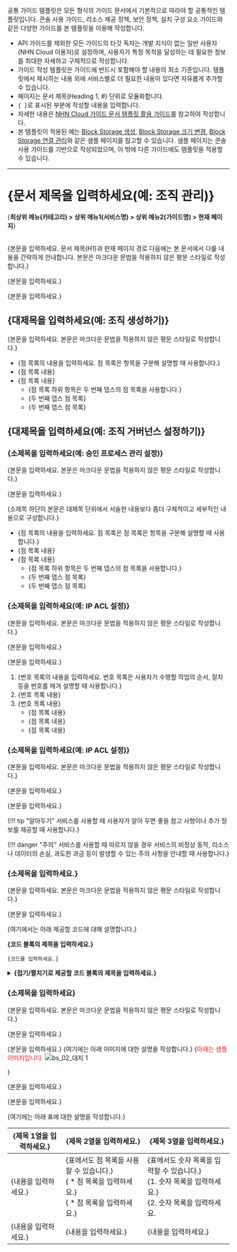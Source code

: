 공통 가이드 템플릿은 모든 형식의 가이드 문서에서 기본적으로 따라야 할 공통적인 템플릿입니다. 콘솔 사용 가이드, 리소스 제공 정책, 보안 정책, 설치 구성 요소 가이드와 같은 다양한 가이드를 본 템플릿을 이용해 작성합니다.

* API 가이드를 제외한 모든 가이드의 타깃 독자는 개발 지식이 없는 일반 사용자(NHN Cloud 이용자)로 설정하며, 사용자가 특정 목적을 달성하는 데 필요한 정보를 최대한 자세하고 구체적으로 작성합니다.
* 가이드 작성 템플릿은 가이드에 반드시 포함해야 할 내용의 최소 기준입니다. 템플릿에서 제시하는 내용 외에 서비스별로 더 필요한 내용이 있다면 자유롭게 추가할 수 있습니다.
* 페이지는 문서 제목(Heading 1, #) 단위로 모듈화합니다.
* `{ }`로 표시된 부분에 작성할 내용을 입력합니다.
* 자세한 내용은 [NHN Cloud 가이드 문서 템플릿 활용 가이드](https://nhnent.dooray.com/share/pages/zzvZY-57RG6imxkuc_-blA)를 참고하여 작성합니다.
* 본 템플릿이 적용된 예는 [Block Storage 생성](https://docs.alpha-nhncloud.com/ko/Open%20Source/TW/ko/create-block-storage/), [Block Storage 크기 변경](https://docs.alpha-nhncloud.com/ko/Open%20Source/TW/ko/resize-block-storage/), [Block Storage 연결 관리](https://docs.alpha-nhncloud.com/ko/Open%20Source/TW/ko/connect-manage/)와 같은 샘플 페이지를 참고할 수 있습니다. 샘플 페이지는 콘솔 사용 가이드를 기반으로 작성되었으며, 이 밖에 다른 가이드에도 템플릿을 적용할 수 있습니다.

---

# {문서 제목을 입력하세요(예: 조직 관리)}

<!--문서의 각 페이지는 위 문서 제목(Heading 1, #) 단위로 모듈화합니다. 문서 제목(Heading 1)은 페이지당 1번만 사용할 수 있습니다.-->

{**최상위 메뉴(카테고리) > 상위 메뉴1(서비스명) > 상위 메뉴2(가이드명) > 현재 페이지**}

<!--문서의 제목 바로 아랫줄에 평문에 볼드체를 적용한 스타일로 사용자 가이드 내에서 현재 페이지까지의 경로를 작성합니다.  -->
<!--예: **Network > Load Balancer > 콘솔 사용 가이드 > 로드 밸런서 관리**  -->

<br>
{본문을 입력하세요. 문서 제목(H1)과 현재 페이지 경로 다음에는 본 문서에서 다룰 내용을 간략하게 안내합니다. 본문은 마크다운 문법을 적용하지 않은 평문 스타일로 작성합니다.}

{본문을 입력하세요.}

{본문을 입력하세요.}

<!--
예: 조직은 NHN Cloud 서비스를 효율적으로 사용하고 관리하기 위해 만들어진 그룹입니다. 조직에서는 동일한 서비스 정책을 사용자에게 공유하여 사용할 수 있습니다. 이 문서에서는 조직을 생성하고 관리하는 방법과 조직 및 IAM 거버넌스를 설정하는 방법 등을 다룹니다.
-->

## {대제목을 입력하세요(예: 조직 생성하기)}

{본문을 입력하세요. 본문은 마크다운 문법을 적용하지 않은 평문 스타일로 작성합니다.}

* {점 목록의 내용을 입력하세요. 점 목록은 항목을 구분해 설명할 때 사용합니다.}
* {점 목록 내용}
* {점 목록 내용}
    * {점 목록 하위 항목은 두 번째 뎁스의 점 목록을 사용합니다.}
    * {두 번째 뎁스 점 목록}
    * {두 번째 뎁스 점 목록}

## {대제목을 입력하세요(예: 조직 거버넌스 설정하기)}

### {소제목을 입력하세요(예: 승인 프로세스 관리 설정)}

{본문을 입력하세요. 본문은 마크다운 문법을 적용하지 않은 평문 스타일로 작성합니다.}

{본문을 입력하세요.}

{소제목 하단의 본문은 대제목 단위에서 서술한 내용보다 좀더 구체적이고 세부적인 내용으로 구성합니다.}

* {점 목록의 내용을 입력하세요. 점 목록은 점 목록은 항목을 구분해 설명할 때 사용합니다.}
* {점 목록 내용}
* {점 목록 내용}
    * {점 목록 하위 항목은 두 번째 뎁스의 점 목록을 사용합니다.}
    * {두 번째 뎁스 점 목록}
    * {두 번째 뎁스 점 목록}

### {소제목을 입력하세요(예: IP ACL 설정)}

{본문을 입력하세요. 본문은 마크다운 문법을 적용하지 않은 평문 스타일로 작성합니다.}

{본문을 입력하세요.}

{본문을 입력하세요.}

<!--
```
번호 목록을 사용할 때는 한 번호당 하나의 지시만을 작성합니다. [잘못된 예시]와 같이 한 번호에 2개 이상의 동작을 설명하지 않습니다.

[잘못된 예시]
1. Security > Network Firewall로 이동합니다. 각 필수 항목을 모두 선택하고 하단의 Network Firewall 생성을 클릭합니다.
2. xxxxx...

[올바른 예시]
1. Security > Network Firewall로 이동합니다.
2. 각 필수 항목을 모두 선택하고 하단의 Network Firewall 생성을 클릭합니다.
3. xxxxx...
```
-->

1. {번호 목록의 내용을 입력하세요. 번호 목록은 사용자가 수행할 작업의 순서, 절차 등을 번호를 매겨 설명할 때 사용합니다.}
2. {번호 목록 내용}
3. {번호 목록 내용}
    * {점 목록 내용}
    * {점 목록 내용}
    * {점 목록 내용}

### {소제목을 입력하세요(예: IP ACL 설정)}

{본문을 입력하세요. 본문은 마크다운 문법을 적용하지 않은 평문 스타일로 작성합니다.}

{본문을 입력하세요.}

{본문을 입력하세요.}

{!!! tip "알아두기"
    서비스를 사용할 때 사용자가 알아 두면 좋을 참고 사항이나 추가 정보를 제공할 때 사용합니다.}

{!!! danger "주의"
    서비스를 사용할 때 따르지 않을 경우 서비스의 비정상 동작, 리소스나 데이터의 손실, 과도한 과금 등이 발생할 수 있는 주의 사항을 안내할 때 사용합니다.}
                       
<!--
```
사용자가 참고하면 좋을 내용이나 주의하여 숙지해야 할 내용은 본문과 구분하여 눈에 띄도록 아래 스타일로 작성합니다.

!!! tip "알아두기"
    내용 입력
    내용 입력
    * 점 목록 내용 입력
    * 점 목록 내용 입력

!!! danger "주의"
    내용 입력
    내용 입력
    * 점 목록 내용 입력
    * 점 목록 내용 입력

'알아두기, 주의'의 내용은 !!! tip "알아두기/주의" 다음 라인에 4 space 들여쓰기 후 입력합니다.
위 스타일은 mkdocs 확장 기능으로, mkdocs 외의 편집기에서는 동작하지 않습니다.

-->

### {소제목을 입력하세요.}

{본문을 입력하세요. 본문은 마크다운 문법을 적용하지 않은 평문 스타일로 작성합니다.}

{본문을 입력하세요.}

{여기에서는 아래 제공할 코드에 대해 설명합니다.}

**{코드 블록의 제목을 입력하세요.}**

```
{코드를 입력하세요.}
```

<details>
  <summary> <strong>{접기/펼치기로 제공할 코드 블록의 제목을 입력하세요.}</strong></summary>

```
{접기/펼치기로 제공할 코드를 입력하세요.}
```

</details>

### {소제목을 입력하세요}

{본문을 입력하세요. 본문은 마크다운 문법을 적용하지 않은 평문 스타일로 작성합니다.}

{본문을 입력하세요.}

{본문을 입력하세요.}
{여기에는 아래 이미지에 대한 설명을 작성합니다.}
{<span style="color:#e11d21;">아래는 샘플 이미지입니다.</span>
![bs_02_대지 1](https://github.com/user-attachments/assets/f61d4653-f2e8-4eda-9312-8dc5cacee566)

}

<!--
```
가이드 문서에서 다음의 경우에 이미지를 사용할 수 있습니다.
* 이미지가 없으면 설명이 복잡하고 길어지는 경우
* 복잡한 설정이 필요한 경우
* 화면을 지칭하면서 정보를 제공해야 하는 경우(화면 이미지를 사용할 경우 화면이 업데이트되면 가이드 문서에 사용된 해당 이미지도 반드시 현행화해야 합니다.)

가이드 문서에 이미지를 삽입하여 설명에 활용하고자 할 경우 [NHN Cloud 가이드 문서 템플릿 활용 가이드](https://nhnent.dooray.com/share/pages/zzvZY-57RG6imxkuc_-blA)의 [6. 이미지 삽입하기]를 참고하세요.

구성도, 순서도 등의 이미지를 제작하고자 할 경우 테크니컬 라이터에게 의뢰하세요.
```
-->

{본문을 입력하세요.}

{본문을 입력하세요.}

{여기에는 아래 표에 대한 설명을 작성합니다.}

| {제목 1열을 입력하세요.} | {제목 2열을 입력하세요.} | {제목 3열을 입력하세요.} |
| --------------- | --------------- | --------------- |
| {내용을 입력하세요.} | {표에서도 점 목록을 사용할 수 있습니다.}<br>{ \* 점 목록을 입력하세요.}<br>{ \* 점 목록을 입력하세요.} | {표에서도 숫자 목록을 입력할 수 있습니다.}<br>{1. 숫자 목록을 입력하세요.}<br>{2. 숫자 목록을 입력하세요. |
| {내용을 입력하세요.} | {내용을 입력하세요.} | {내용을 입력하세요.} |
